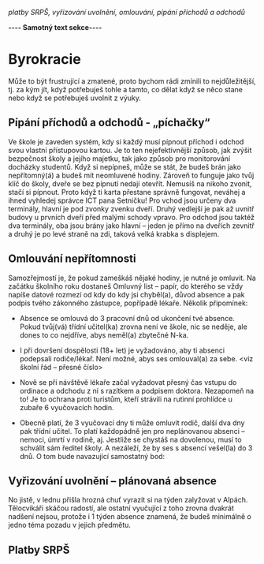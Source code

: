 *platby SRPŠ, vyřizování uvolnění, omlouvání, pípání příchodů a odchodů*

**---- Samotný text sekce----**

# Byrokracie
Může to být frustrující a zmatené, proto bychom rádi zmínili to nejdůležitější, tj. za kým jít, když potřebuješ tohle a tamto, co dělat když se něco stane nebo když se potřebuješ uvolnit z výuky. 
## Pípání příchodů a odchodů - „píchačky“
Ve škole je zaveden systém, kdy si každý musí pípnout příchod i odchod svou vlastní přístupovou kartou. Je to ten nejefektivnější způsob, jak zvýšit bezpečnost školy a jejího majetku, tak jako způsob pro monitorování docházky studentů. Když si nepípneš, může se stát, že budeš brán jako nepřítomný(á) a budeš mít neomluvené hodiny. Zároveň to funguje jako tvůj klíč do školy, dveře se bez pípnutí nedají otevřít. Nemusíš na nikoho zvonit, stačí si pípnout. Proto když ti karta přestane správně fungovat, neváhej a ihned vyhledej správce ICT pana Setničku!
Pro vchod jsou určeny dva terminály, hlavní je pod zvonky zvenku dveří. Druhý vedlejší je pak až uvnitř budovy u prvních dveří před malými schody vpravo. Pro odchod jsou taktéž dva terminály, oba jsou brány jako hlavní – jeden je přímo na dveřích zevnitř a druhý je po levé straně na zdi, taková velká krabka s displejem. 
## Omlouvání nepřítomnosti
Samozřejmostí je, že pokud zameškáš nějaké hodiny, je nutné je omluvit. Na začátku školního roku dostaneš Omluvný list – papír, do kterého se vždy napíše datové rozmezí od kdy do kdy jsi chyběl(a), důvod absence a pak podpis tvého zákonného zástupce, popřípadě lékaře. Několik připomínek:

* Absence se omlouvá do 3 pracovní dnů od ukončení tvé absence. Pokud tvůj(vá) třídní učitel(ka) zrovna není ve škole, nic se neděje, ale dones to co nejdříve, abys neměl(a) zbytečné N-ka.

* I při dovršení dospělosti (18+ let) je vyžadováno, aby ti absenci podepsali rodiče/lékař. Není možné, abys ses omlouval(a) za sebe. <viz školní řád – přesné číslo>

* Nově se při návštěvě lékaře začal vyžadovat přesný čas vstupu do ordinace a odchodu z ní s razítkem a podpisem doktora. Nezapomeň na to! Je to ochrana proti turistům, kteří strávili na rutinní prohlídce u zubaře 6 vyučovacích hodin. 

* Obecně platí, že 3 vyučovací dny ti může omluvit rodič, další dva dny pak třídní učitel. To platí každopádně jen pro neplánovanou absenci – nemoci, úmrtí v rodině, aj. Jestliže se chystáš na dovolenou, musí to schválit sám ředitel školy. A nezáleží, že by ses s absencí vešel(la) do 3 dnů. O tom bude navazující samostatný bod:

## Vyřizování uvolnění – plánovaná absence
No jistě, v lednu přišla hrozná chuť vyrazit si na týden zalyžovat v Alpách. Tělocvikáři skáčou radostí, ale ostatní vyučující z toho zrovna dvakrát nadšení nejsou, protože i 1 týden absence znamená, že budeš minimálně o jedno téma pozadu v jejich předmětu.  

## Platby SRPŠ
